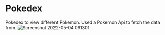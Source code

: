 # Pokedex
Pokedex to view different Pokemon. Used a Pokemon Api to fetch the data from. 
![Screenshot 2022-05-04 091301](https://user-images.githubusercontent.com/94161006/166637022-e8b4e596-68f4-449c-b1ce-59074149c4fa.jpg)
